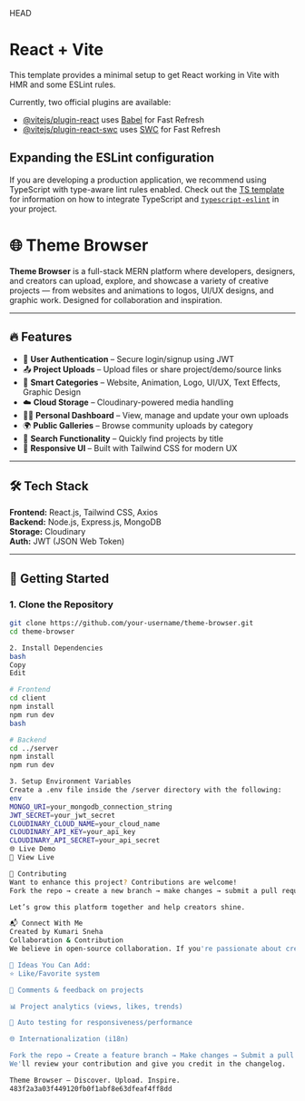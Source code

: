HEAD
# React + Vite

This template provides a minimal setup to get React working in Vite with HMR and some ESLint rules.

Currently, two official plugins are available:

- [@vitejs/plugin-react](https://github.com/vitejs/vite-plugin-react/blob/main/packages/plugin-react) uses [Babel](https://babeljs.io/) for Fast Refresh
- [@vitejs/plugin-react-swc](https://github.com/vitejs/vite-plugin-react/blob/main/packages/plugin-react-swc) uses [SWC](https://swc.rs/) for Fast Refresh

## Expanding the ESLint configuration

If you are developing a production application, we recommend using TypeScript with type-aware lint rules enabled. Check out the [TS template](https://github.com/vitejs/vite/tree/main/packages/create-vite/template-react-ts) for information on how to integrate TypeScript and [`typescript-eslint`](https://typescript-eslint.io) in your project.

# 🌐 Theme Browser

**Theme Browser** is a full-stack MERN platform where developers, designers, and creators can upload, explore, and showcase a variety of creative projects — from websites and animations to logos, UI/UX designs, and graphic work. Designed for collaboration and inspiration.

---

## 🔥 Features

- 🔐 **User Authentication** – Secure login/signup using JWT
- 📤 **Project Uploads** – Upload files or share project/demo/source links
- 🧠 **Smart Categories** – Website, Animation, Logo, UI/UX, Text Effects, Graphic Design
- ☁️ **Cloud Storage** – Cloudinary-powered media handling
- 🧑‍💻 **Personal Dashboard** – View, manage and update your own uploads
- 🌍 **Public Galleries** – Browse community uploads by category
- 🔎 **Search Functionality** – Quickly find projects by title
- 📱 **Responsive UI** – Built with Tailwind CSS for modern UX

---

## 🛠️ Tech Stack

**Frontend:** React.js, Tailwind CSS, Axios  
**Backend:** Node.js, Express.js, MongoDB  
**Storage:** Cloudinary  
**Auth:** JWT (JSON Web Token)

---

## 🚀 Getting Started

### 1. Clone the Repository

```bash
git clone https://github.com/your-username/theme-browser.git
cd theme-browser

2. Install Dependencies
bash
Copy
Edit

# Frontend
cd client
npm install
npm run dev
bash

# Backend
cd ../server
npm install
npm run dev

3. Setup Environment Variables
Create a .env file inside the /server directory with the following:
env
MONGO_URI=your_mongodb_connection_string
JWT_SECRET=your_jwt_secret
CLOUDINARY_CLOUD_NAME=your_cloud_name
CLOUDINARY_API_KEY=your_api_key
CLOUDINARY_API_SECRET=your_api_secret
🌐 Live Demo
🔗 View Live

🤝 Contributing
Want to enhance this project? Contributions are welcome!
Fork the repo → create a new branch → make changes → submit a pull request.

Let’s grow this platform together and help creators shine.

📬 Connect With Me
Created by Kumari Sneha
Collaboration & Contribution
We believe in open-source collaboration. If you're passionate about creativity, full-stack development, or improving user experience, you’re welcome to contribute!

🧠 Ideas You Can Add:
⭐ Like/Favorite system

💬 Comments & feedback on projects

📊 Project analytics (views, likes, trends)

🧪 Auto testing for responsiveness/performance

🌐 Internationalization (i18n)

Fork the repo → Create a feature branch → Make changes → Submit a pull request
We'll review your contribution and give you credit in the changelog.

Theme Browser — Discover. Upload. Inspire.
483f2a3a03f449120fb0f1abf8e63dfeaf4ff8dd
